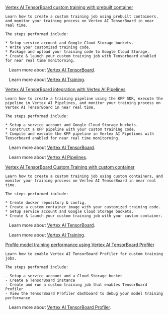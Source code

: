 
[Vertex AI TensorBoard custom training with prebuilt container](https://github.com/GoogleCloudPlatform/vertex-ai-samples/blob/main/notebooks/official/tensorboard/tensorboard_custom_training_with_prebuilt_container.ipynb)

```
Learn how to create a custom training job using prebuilt containers, and monitor your training process on Vertex AI TensorBoard in near real time.

The steps performed include:

* Setup service account and Google Cloud Storage buckets.
* Write your customized training code.
* Package and upload your training code to Google Cloud Storage.
* Create & launch your custom training job with Tensorboard enabled for near real time monitorning.

```

&nbsp;&nbsp;&nbsp;Learn more about [Vertex AI TensorBoard](https://cloud.google.com/vertex-ai/docs/experiments/tensorboard-overview).

&nbsp;&nbsp;&nbsp;Learn more about [Vertex AI Training](https://cloud.google.com/vertex-ai/docs/training/custom-training).


[Vertex AI TensorBoard integration with Vertex AI Pipelines](https://github.com/GoogleCloudPlatform/vertex-ai-samples/blob/main/notebooks/official/tensorboard/tensorboard_vertex_ai_pipelines_integration.ipynb)

```
Learn how to create a training pipeline using the KFP SDK, execute the pipeline in Vertex AI Pipelines, and monitor your training process on Vertex AI TensorBoard in near real time.

The steps performed include:

* Setup a service account and Google Cloud Storage buckets.
* Construct a KFP pipeline with your custom training code.
* Compile and execute the KFP pipeline in Vertex AI Pipelines with Tensorboard enabled for near real time monitorning.

```

&nbsp;&nbsp;&nbsp;Learn more about [Vertex AI TensorBoard](https://cloud.google.com/vertex-ai/docs/experiments/tensorboard-overview).

&nbsp;&nbsp;&nbsp;Learn more about [Vertex AI Pipelines](https://cloud.google.com/vertex-ai/docs/pipelines/introduction).


[Vertex AI TensorBoard Custom Training with custom container](https://github.com/GoogleCloudPlatform/vertex-ai-samples/blob/main/notebooks/official/tensorboard/tensorboard_custom_training_with_custom_container.ipynb)

```
Learn how to create a custom training job using custom containers, and monitor your training process on Vertex AI TensorBoard in near real time.

The steps performed include:

* Create docker repository & config.
* Create a custom container image with your customized training code.
* Setup service account and Google Cloud Storage buckets.
* Create & launch your custom training job with your custom container.

```

&nbsp;&nbsp;&nbsp;Learn more about [Vertex AI TensorBoard](https://cloud.google.com/vertex-ai/docs/experiments/tensorboard-overview).

&nbsp;&nbsp;&nbsp;Learn more about [Vertex AI Training](https://cloud.google.com/vertex-ai/docs/training/custom-training).


[Profile model training performance using Vertex AI TensorBoard Profiler](https://github.com/GoogleCloudPlatform/vertex-ai-samples/blob/main/notebooks/official/tensorboard/tensorboard_profiler_custom_training.ipynb)

```
Learn how to enable Vertex AI TensorBoard Profiler for custom training jobs.

The steps performed include:

- Setup a service account and a Cloud Storage bucket
- Create a TensorBoard instance
- Create and run a custom training job that enables TensorBoard Profiler
- View the TensorBoard Profiler dashboard to debug your model training performance

```

&nbsp;&nbsp;&nbsp;Learn more about [Vertex AI TensorBoard Profiler](https://cloud.google.com/vertex-ai/docs/experiments/tensorboard-profiler).

